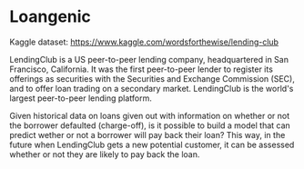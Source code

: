 # Loangenic

Kaggle dataset: https://www.kaggle.com/wordsforthewise/lending-club 

LendingClub is a US peer-to-peer lending company, headquartered in San Francisco, California. It was the first peer-to-peer lender to register its offerings as securities with the Securities and Exchange Commission (SEC), and to offer loan trading on a secondary market. LendingClub is the world's largest peer-to-peer lending platform.

Given historical data on loans given out with information on whether or not the borrower defaulted (charge-off), is it possible to build a model that can predict wether or not a borrower will pay back their loan? This way, in the future when LendingClub gets a new potential customer, it can be assessed whether or not they are likely to pay back the loan. 


